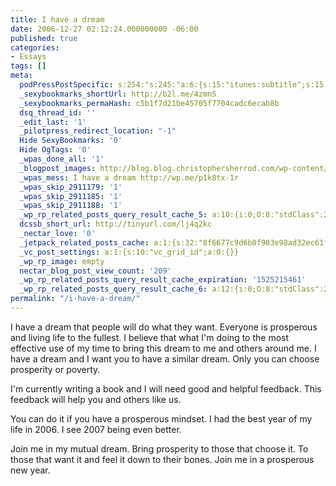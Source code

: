 ```yaml
---
title: I have a dream
date: 2006-12-27 02:12:24.000000000 -06:00
published: true
categories:
- Essays
tags: []
meta:
  podPressPostSpecific: s:254:"s:245:"a:6:{s:15:"itunes:subtitle";s:15:"##PostExcerpt##";s:14:"itunes:summary";s:15:"##PostExcerpt##";s:15:"itunes:keywords";s:17:"##WordPressCats##";s:13:"itunes:author";s:10:"##Global##";s:15:"itunes:explicit";s:2:"No";s:12:"itunes:block";s:2:"No";}";";
  _sexybookmarks_shortUrl: http://b2l.me/4zmn5
  _sexybookmarks_permaHash: c5b1f7d21be45705f7704cadc6ecab8b
  dsq_thread_id: ''
  _edit_last: '1'
  _pilotpress_redirect_location: "-1"
  Hide SexyBookmarks: '0'
  Hide OgTags: '0'
  _wpas_done_all: '1'
  _blogpost_images: http://blog.blog.christophersherrod.com/wp-content/uploads/images/video1.jpg
  _wpas_mess: I have a dream http://wp.me/p1k8tx-1r
  _wpas_skip_2911179: '1'
  _wpas_skip_2911185: '1'
  _wpas_skip_2911188: '1'
  _wp_rp_related_posts_query_result_cache_5: a:10:{i:0;O:8:"stdClass":2:{s:7:"post_id";s:2:"16";s:5:"score";s:18:"19.900011593426143";}i:1;O:8:"stdClass":2:{s:7:"post_id";s:2:"51";s:5:"score";s:18:"15.990036859928948";}i:2;O:8:"stdClass":2:{s:7:"post_id";s:2:"17";s:5:"score";s:18:"15.112237090311227";}i:3;O:8:"stdClass":2:{s:7:"post_id";s:2:"21";s:5:"score";s:18:"13.470275986292048";}i:4;O:8:"stdClass":2:{s:7:"post_id";s:2:"32";s:5:"score";s:18:"13.225464180291473";}i:5;O:8:"stdClass":2:{s:7:"post_id";s:4:"6726";s:5:"score";s:18:"11.811717276595289";}i:6;O:8:"stdClass":2:{s:7:"post_id";s:4:"6545";s:5:"score";s:18:"11.811717276595289";}i:7;O:8:"stdClass":2:{s:7:"post_id";s:2:"98";s:5:"score";s:18:"11.434989534215935";}i:8;O:8:"stdClass":2:{s:7:"post_id";s:2:"33";s:5:"score";s:18:"11.434989534215935";}i:9;O:8:"stdClass":2:{s:7:"post_id";s:4:"6817";s:5:"score";s:18:"10.798082071858385";}}
  dcssb_short_url: http://tinyurl.com/lj4q2kc
  _nectar_love: '0'
  _jetpack_related_posts_cache: a:1:{s:32:"8f6677c9d6b0f903e98ad32ec61f8deb";a:2:{s:7:"expires";i:1465791210;s:7:"payload";a:3:{i:0;a:1:{s:2:"id";i:1198;}i:1;a:1:{s:2:"id";i:1399;}i:2;a:1:{s:2:"id";i:1373;}}}}
  _vc_post_settings: a:1:{s:10:"vc_grid_id";a:0:{}}
  _wp_rp_image: empty
  nectar_blog_post_view_count: '209'
  _wp_rp_related_posts_query_result_cache_expiration: '1525215461'
  _wp_rp_related_posts_query_result_cache_6: a:12:{i:0;O:8:"stdClass":2:{s:7:"post_id";s:2:"16";s:5:"score";s:17:"25.39405597543563";}i:1;O:8:"stdClass":2:{s:7:"post_id";s:3:"438";s:5:"score";s:17:"24.78779900862466";}i:2;O:8:"stdClass":2:{s:7:"post_id";s:3:"271";s:5:"score";s:18:"21.020066140245508";}i:3;O:8:"stdClass":2:{s:7:"post_id";s:3:"192";s:5:"score";s:18:"20.598265429838886";}i:4;O:8:"stdClass":2:{s:7:"post_id";s:2:"21";s:5:"score";s:18:"20.182986700206875";}i:5;O:8:"stdClass":2:{s:7:"post_id";s:2:"51";s:5:"score";s:18:"19.371360226463302";}i:6;O:8:"stdClass":2:{s:7:"post_id";s:4:"1569";s:5:"score";s:17:"18.71616286664536";}i:7;O:8:"stdClass":2:{s:7:"post_id";s:4:"1280";s:5:"score";s:17:"18.39934562946554";}i:8;O:8:"stdClass":2:{s:7:"post_id";s:4:"2395";s:5:"score";s:17:"18.32381118054641";}i:9;O:8:"stdClass":2:{s:7:"post_id";s:4:"1229";s:5:"score";s:18:"18.281602383051872";}i:10;O:8:"stdClass":2:{s:7:"post_id";s:3:"649";s:5:"score";s:18:"18.214720029018753";}i:11;O:8:"stdClass":2:{s:7:"post_id";s:3:"197";s:5:"score";s:17:"18.10040320124655";}}
permalink: "/i-have-a-dream/"
---
```

<p>I have a dream that people will do what they want.  Everyone is prosperous and living life to the fullest.  I believe that what I'm doing to the most effective use of my time to bring this dream to me and others around me.  I have a dream and I want you to have a similar dream.  Only you can choose prosperity or poverty.</p>
<p>I'm currently writing a book and I will need good and helpful feedback.  This feedback will help you and others like us.</p>
<p>You can do it if you have a prosperous mindset.  I had the best year of my life in 2006.  I see 2007 being even better.</p>
<p>Join me in my mutual dream.  Bring prosperity to those that choose it.  To those that want it and feel it down to their bones.  Join me in a prosperous new year.</p>
